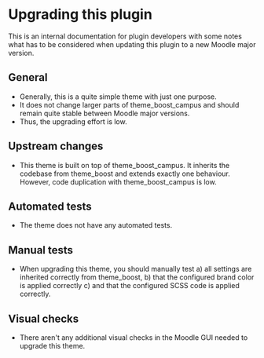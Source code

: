 Upgrading this plugin
=====================

This is an internal documentation for plugin developers with some notes what has to be considered when updating this plugin to a new Moodle major version.

General
-------

* Generally, this is a quite simple theme with just one purpose.
* It does not change larger parts of theme_boost_campus and should remain quite stable between Moodle major versions.
* Thus, the upgrading effort is low.


Upstream changes
----------------

* This theme is built on top of theme_boost_campus. It inherits the codebase from theme_boost and extends exactly one behaviour. However, code duplication with theme_boost_campus is low.


Automated tests
---------------

* The theme does not have any automated tests.


Manual tests
------------

* When upgrading this theme, you should manually test
  a) all settings are inherited correctly from theme_boost,
  b) that the configured brand color is applied correctly
  c) and that the configured SCSS code is applied correctly.


Visual checks
-------------

* There aren't any additional visual checks in the Moodle GUI needed to upgrade this theme.
